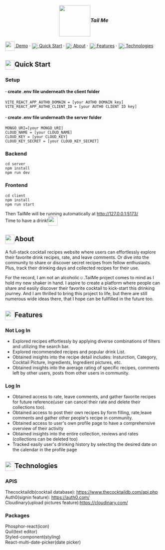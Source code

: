 ### <p align="center"><img height="100px" align="center" src="https://media.discordapp.net/attachments/688213778206294154/1102159141159571456/2Emvhr0b_4x.png?width=597&height=597">_Tail Me_</p>

[<img height="30px" align="center" src="https://www.svgrepo.com/show/404660/youtube-video-movie-film-multimedia-social-media.svg"> Demo](https://youtu.be/oJAevW_kKpg) · [<img height="20px" align="center" src="https://www.svgrepo.com/show/285449/cocktail.svg"> Quick Start](#quick-start) · [<img height="20px" align="center" src="https://www.svgrepo.com/show/368401/info-bubble.svg"> About](#about) · [<img height="20px" align="center" src="https://www.svgrepo.com/show/285406/champagne.svg"> Features](#features) · [<img height="20px" align="center" src="https://www.svgrepo.com/show/279309/cocktail-coconut.svg"> Technologies](#technologies) 

## <img height="30px" align="center" src="https://www.svgrepo.com/show/285449/cocktail.svg">Quick Start
### Setup
#### · create .env file underneath the client folder
```
VITE_REACT_APP_AUTH0_DOMAIN = [your AUTH0 DOMAIN key]
VITE_REACT_APP_AUTH0_CLIENT_ID = [your AUTH0 CLIENT ID key]
```
#### · create .env file underneath the server folder
```
MONGO_URI=[your MONGO_URI]
CLOUD_NAME = [your CLOUD_NAME]
CLOUD_KEY = [your CLOUD_KEY]
CLOUD_KEY_SECRET = [your CLOUD_KEY_SECRET]
```
### Backend
```
cd server
npm install
npm run dev
```
### Frontend
```
cd client
npm install
npm run start
```
Then TailMe will be running automatically at <a herf="http://127.0.0.1:5173/">http://127.0.0.1:5173/</a><br/>
Time to have a drink!<img height="30px" align="center" src="https://www.svgrepo.com/show/285397/cheers-alcohol.svg">

## <img height="30px" align="center" src="https://www.svgrepo.com/show/368401/info-bubble.svg">About
A full-stack cocktail recipes website where users can effortlessly explore their favorite drink recipes, rate, and leave comments. Or dive into the community to share or discover secret recipes from fellow enthusiasts. Plus, track their drinking days and collected recipes for their use.

For the record, I am not an alcoholic☺.TailMe project comes to mind as I hold my new shaker in hand. I aspire to create a platform where people can share and easily discover their favorite cocktail to kick-start this drinking journey. And I am thrilled to bring this project to life, but there are still numerous wide ideas there, that I hope can be fullfilled in the future too.

## <img height="30px" align="center" src="https://www.svgrepo.com/show/285406/champagne.svg">Features
### Not Log In
- Explored recipes effortlessly by applying diverse combinations of filters and utilizing the search bar.
- Explored recommended recipes and popular drink List.
- Obtained insights into the recipe detail includes: Insturction, Category, Cocktail Picture, Ingredients, Ingredient pictures, etc.
- Obtained insights into the average rating of specific recipes, comments left by other users, posts from other users in community.
### Log In
- Obtained access to rate, leave comments, and gather favorite recipes for future reference(user can cancel their rate and delete their collections too).
- Obtained access to post their own recipes by form filling, rate,leave comments and gather other people's recipe in community.
- Obtained access to user's own profile page to have a comprehensive overview of their activity
- Obtained insights into the entire collection, reviews and rates (collections can be deleted too)
- Tracked easily user's drinking history by selecting the desired date on the calendar in the profile page
## <img height="30px" align="center" src="https://www.svgrepo.com/show/279309/cocktail-coconut.svg">Technologies
### APIS
Thecocktaildb(cocktail database): https://www.thecocktaildb.com/api.php<br/>
Auth0(signin feature): https://auth0.com/<br/>
Cloudinary(upload pictures feature):https://cloudinary.com/<br/>
### Packages
Phosphor-react(icon)<br/>
Quil(text editor)<br/>
Styled-component(styling)<br/>
React-multi-date-picker(date picker)<br/>



